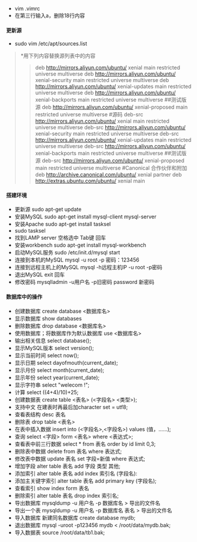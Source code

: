 * vim .vimrc   
* 在第三行输入a，删除18行内容

#### 更新源
* sudo vim /etc/apt/sources.list
>*用下列内容替换源列表中的内容
>>deb http://mirrors.aliyun.com/ubuntu/ xenial main restricted universe multiverse
deb http://mirrors.aliyun.com/ubuntu/ xenial-security main restricted universe multiverse
deb http://mirrors.aliyun.com/ubuntu/ xenial-updates main restricted universe multiverse
deb http://mirrors.aliyun.com/ubuntu/ xenial-backports main restricted universe multiverse
##测试版源
deb http://mirrors.aliyun.com/ubuntu/ xenial-proposed main restricted universe multiverse
#源码
deb-src http://mirrors.aliyun.com/ubuntu/ xenial main restricted universe multiverse
deb-src http://mirrors.aliyun.com/ubuntu/ xenial-security main restricted universe multiverse
deb-src http://mirrors.aliyun.com/ubuntu/ xenial-updates main restricted universe multiverse
deb-src http://mirrors.aliyun.com/ubuntu/ xenial-backports main restricted universe multiverse
##测试版源
deb-src http://mirrors.aliyun.com/ubuntu/ xenial-proposed main restricted universe multiverse
#Canonical 合作伙伴和附加
deb http://archive.canonical.com/ubuntu/ xenial partner
deb http://extras.ubuntu.com/ubuntu/ xenial main

#### 搭建环境
* 更新源 sudo apt-get update
* 安装MySQL sudo apt-get install mysql-client mysql-server
* 安装Apache sudo apt-get install tasksel
* sudo tasksel
* 找到LAMP server 空格选中 Tab键 回车
* 安装workbench sudo apt-get install mysql-workbench
* 启动MySQL服务 sudo /etc/init.d/mysql start
* 连接到本机的MySQL mysql -u root -p   密码：123456
* 连接到远程主机上的MySQL mysql -h远程主机IP -u root -p密码
* 退出MySQL exit 回车
* 修改密码 mysqlladmin -u用户名 -p旧密码 password 新密码

#### 数据库中的操作
* 创建数据库 create database <数据库名>
* 显示数据库 show databases
* 删除数据库 drop database <数据库名>
* 使用数据库；将数据库作为默认数据库 use <数据库名>
* 输出相关信息 select database();
* 显示MySQL版本 select version();
* 显示当前时间 select now();
* 显示日期 select dayofmouth(current_date);
* 显示月份 select month(current_date);
* 显示年份 select year(current_date);
* 显示字符串 select "welecom !";
* 计算 select ((4+4)/10)+25;
* 创建数据表 create table <表名> (<字段名> <类型>);
* 支持中文 在建表时再最后加character set = utf8;
* 查看表结构 desc 表名
* 删除表 drop table <表名>
* 在表中插入数据 insert into (<字段名>,<字段名>) values (值，……);
* 查询 select <字段> form <表名> where <表达式>;
* 查看表中前三行数据 select * from 表名 order by id limit 0,3;
* 删除表中数据 delete from 表名 where 表达式;
* 修改表中数据 update 表名 set 字段=新值 where 表达式;
* 增加字段 alter table 表名 add 字段 类型 其他;
* 添加索引 alter table 表名 add index 索引名 (字段名):
* 添加主关键字索引 alter table 表名 add primary key (字段名);
* 查看索引 show index form 表名
* 删除索引 alter table 表名 drop index 索引名;
* 导出数据库 mysqldump -u 用户名 -p 数据库名 > 导出的文件名
* 导出一个表 mysqldump -u 用户名 -p 数据库名 表名 > 导出的文件名
* 导入数据库 新建同名数据库 create database mydb;
* 退出数据库 mysql -uroot -p123456 mydb < /root/data/mydb.bak;
* 导入数据表 source /root/data/tb1.bak;
